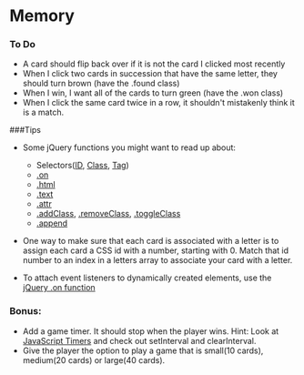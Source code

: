 # Memory

### To Do

<!-- * I want to see 10 cards on the screen when I click the "Start Game" button -->
<!-- * I want each of the 10 cards on the screen to be associated with a letter -->
<!-- * I should be able to click on the card and see the letter corresponding with that card -->
<!-- * I should be able to keep track of which card I clicked most recently -->
* A card should flip back over if it is not the card I clicked most recently
* When I click two cards in succession that have the same letter, they should turn brown (have the .found class)
* When I win, I want all of the cards to turn green (have the .won class)
* When I click the same card twice in a row, it shouldn't mistakenly think it is a match.

###Tips

* Some jQuery functions you might want to read up about:

  * Selectors([ID](http://api.jquery.com/id-selector/), [Class](http://api.jquery.com/class-selector/), [Tag](http://api.jquery.com/element-selector/))
  * [.on](http://api.jquery.com/on/)
  * [.html](http://api.jquery.com/html/)
  * [.text](http://api.jquery.com/text/)
  * [.attr](http://api.jquery.com/attr/)
  * [.addClass](http://api.jquery.com/addclass/), [.removeClass](http://api.jquery.com/removeclass/), [.toggleClass](http://api.jquery.com/toggleclass/)
  * [.append](http://api.jquery.com/append/)

* One way to make sure that each card is associated with a letter is to assign each card a CSS id with a number, starting with 0. Match that id number to an index in a letters array to associate your card with a letter.

* To attach event listeners to dynamically created elements, use the [jQuery .on function](http://stackoverflow.com/questions/8110934/direct-vs-delegated-jquery-on)

### Bonus:
* Add a game timer. It should stop when the player wins. Hint: Look at [JavaScript Timers](https://developer.mozilla.org/en-US/docs/Web/JavaScript/Timers) and check out setInterval and clearInterval.
* Give the player the option to play a game that is small(10 cards), medium(20 cards) or large(40 cards).